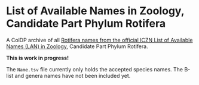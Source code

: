 # List of Available Names in Zoology, Candidate Part Phylum Rotifera
A ColDP archive of all [Rotifera names from the official ICZN List of Available Names (LAN) in Zoology](https://www.iczn.org/list-of-available-names/rotifer-lan/), Candidate Part Phylum Rotifera.

**This is work in progress!**

The ```Name.tsv``` file currently only holds the accepted species names. 
The B-list and genera names have not been included yet.
